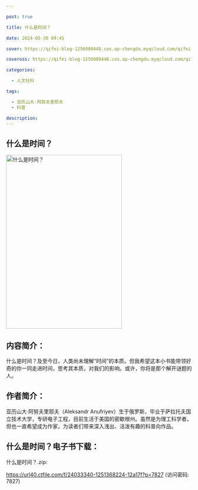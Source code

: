 ```yaml
---

post: true

title: 什么是时间？

date: 2024-05-30 09:45

cover: https://qifei-blog-1256009448.cos.ap-chengdu.myqcloud.com/qifei-blog/64cafe721ddac507ccb4be24.jpg

coveross: https://qifei-blog-1256009448.cos.ap-chengdu.myqcloud.com/qifei-blog/64cafe721ddac507ccb4be24.jpg

categories:

  - 人文社科

tags:

  - 亚历山大·阿努夫里耶夫
  - 科普

description:
---
```


## 什么是时间？

<img alt="什么是时间？" class="aligncenter loaded" data-was-processed="true" decoding="async" fetchpriority="high" height="471" src="https://qifei-blog-1256009448.cos.ap-chengdu.myqcloud.com/qifei-blog/64cafe721ddac507ccb4be24.jpg" style="cursor: zoom-in;" width="314"/>

## 内容简介：

什么是时间？及至今日，人类尚未理解“时间”的本质。但我希望这本小书能带领好奇的你一同走进时间，思考其本质，对我们的影响。或许，你将是那个解开谜题的人。

## 作者简介：

亚历山大·阿努夫里耶夫（Aleksandr Anufriyev）生于俄罗斯，毕业于萨拉托夫国立技术大学，专研电子工程，目前生活于美国的密歇根州。虽然是为理工科学者，但也一直希望成为作家，为读者们带来深入浅出、活泼有趣的科普向作品。

## 什么是时间？电子书下载：

什么是时间？.zip: 

https://url40.ctfile.com/f/24033340-1251368224-12a17f?p=7827 (访问密码: 7827)
